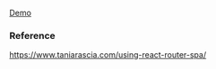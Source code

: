 [Demo](https://rnfsoft.github.io/)

### Reference

https://www.taniarascia.com/using-react-router-spa/
